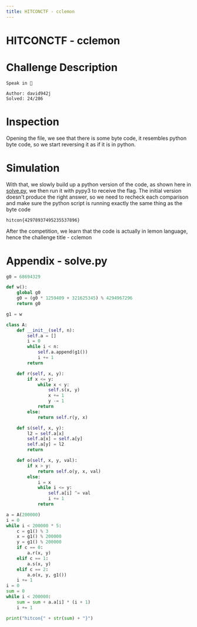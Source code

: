 ```yaml
---
title: HITCONCTF - cclemon
---
```


# HITCONCTF - cclemon


# Challenge Description
```
Speak in 🍋

Author: david942j
Solved: 24/286
```
<!--more-->
# Inspection


Opening the file, we see that there is some byte code, it resembles python byte code, so we start reversing it as if it is in python.

# Simulation



With that, we slowly build up a python version of the code, as shown here in [solve.py](#appendix---solvepy), we then run it with pypy3 to receive the flag. The initial version doesn't produce the right answer, so we need to recheck each comparison and make sure the python script is running exactly the same thing as the byte code

`hitcon{42978937495235537896}`

After the competition, we learn that the code is actually in lemon language, hence the challenge title - cclemon

# Appendix - solve.py



```python
g0 = 68694329

def w():
    global g0
    g0 = (g0 * 1259409 + 321625345) % 4294967296
    return g0

g1 = w

class A:
    def __init__(self, n):
        self.a = []
        i = 0
        while i < n:
            self.a.append(g1())
            i += 1
        return

    def r(self, x, y):
        if x <= y:
            while x < y:
                self.s(x, y)
                x += 1
                y -= 1
            return
        else:
            return self.r(y, x)

    def s(self, x, y):
        l2 = self.a[x]
        self.a[x] = self.a[y]
        self.a[y] = l2
        return

    def o(self, x, y, val):
        if x > y:
            return self.o(y, x, val)
        else:
            i = x
            while i <= y:
                self.a[i] ^= val
                i += 1
            return

a = A(200000)
i = 0
while i < 200000 * 5:
    c = g1() % 3
    x = g1() % 200000
    y = g1() % 200000
    if c == 0:
        a.r(x, y)
    elif c == 1:
        a.s(x, y)
    elif c == 2:
        a.o(x, y, g1())
    i += 1
i = 0
sum = 0
while i < 200000:
    sum = sum + a.a[i] * (i + 1)
    i += 1

print("hitcon{" + str(sum) + "}")
```

